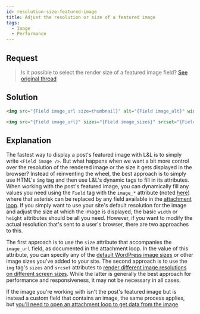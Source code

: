 ```yaml
---
id: resolution-size-featured-image
title: Adjust the resolution or size of a featured image
tags:
  - Image
  - Performance
---
```

## Request
> Is it possible to select the render size of a featured image field? [See original thread](https://wordpress.org/support/topic/can-i-choose-the-render-size-of-an-image-field/#post-16030776)

## Solution

```html
<img src="{Field image_url size=thumbnail}" alt="{Field image_alt}" width="50">
```

```html
<img src="{Field image_url}" sizes="{Field image_sizes}" srcset="{Field image_srcset}" alt="{Field image_alt}" width="50">
```

## Explanation

The fastest way to display a post's featured image with L&L is to simply write `<Field image />`. But what happens when we want a bit more control over the resolution of the rendered image or the size it gets displayed in the browser? Instead of reinventing the wheel, the best approach is to simply use HTML's `img` tag and then use L&L's dynamic tags to fill in its attributes. When working with the post's featured image, you can dynamically fill any values you need using the `Field` tag with the `image_*` attribute (noted [here](/dynamic-tags/loop/post#core-fields)) where that asterisk can be replaced by any field available in the [attachment loop](/dynamic-tags/loop/attachment#attachment-fields). If you simply want to use your site's default resolution for the image and adjust the size at which the image is displayed, the basic `width` or `height` attributes should be all you need. However, if you want to modify the actual resolution that's sent to a user's browser, there are two approaches to this.

The first approach is to use the `size` attribute that accompanies the `image_url` field, as documented in the attachment loop. In the value of this attribute, you can specify any of the [default WordPress image sizes](https://kinsta.com/blog/wordpress-image-sizes/#what-are-the-default-wordpress-image-sizes) or other image sizes you've added to your site. The second approach is to use the `img` tag's `sizes` and `srcset` attributes to [render different image resolutions on different screen sizes](https://developer.mozilla.org/en-US/Learn/HTML/Multimedia_and_embedding/Responsive_images#resolution_switching_different_sizes). While the latter is generally the best approach for performance and responsiveness, it may not be necessary in all cases.

If the image you're working with isn't the post's featured image but is instead a custom field that contains an image, the same process applies, but [you'll need to open an attachment loop to get data from the image](/how-to/custom-image-fields).
